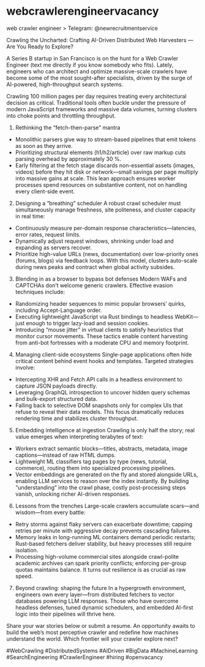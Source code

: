 # webcrawlerengineervacancy
web crawler engineer > Telegram: @newrecruitmentservice 

Crawling the Uncharted: Crafting AI-Driven Distributed Web Harvesters — Are You Ready to Explore?

A Series B startup in San Francisco is on the hunt for a Web Crawler Engineer (text me directly if you know somebody who fits). Lately, engineers who can architect and optimize massive-scale crawlers have become some of the most sought-after specialists, driven by the surge of AI-powered, high-throughput search systems.

Crawling 100 million pages per day requires treating every architectural decision as critical. Traditional tools often buckle under the pressure of modern JavaScript frameworks and massive data volumes, turning clusters into choke points and throttling throughput.

1. Rethinking the “fetch-then-parse” mantra
- Monolithic parsers give way to stream-based pipelines that emit tokens as soon as they arrive.
- Prioritizing structural elements (h1/h2/article) over raw markup cuts parsing overhead by approximately 30 %.
- Early filtering at the fetch stage discards non-essential assets (images, videos) before they hit disk or network—small savings per page multiply into massive gains at scale.
This lean approach ensures worker processes spend resources on substantive content, not on handling every client-side event.

2. Designing a “breathing” scheduler
A robust crawl scheduler must simultaneously manage freshness, site politeness, and cluster capacity in real time:
- Continuously measure per-domain response characteristics—latencies, error rates, request limits.
- Dynamically adjust request windows, shrinking under load and expanding as servers recover.
- Prioritize high-value URLs (news, documentation) over low-priority ones (forums, blogs) via feedback loops.
With this model, clusters auto-scale during news peaks and contract when global activity subsides.

3. Blending in as a browser to bypass bot defenses
Modern WAFs and CAPTCHAs don’t welcome generic crawlers. Effective evasion techniques include:
- Randomizing header sequences to mimic popular browsers’ quirks, including Accept-Language order.
- Executing lightweight JavaScript via Rust bindings to headless WebKit—just enough to trigger lazy-load and session cookies.
- Introducing “mouse jitter” in virtual clients to satisfy heuristics that monitor cursor movements.
These tactics enable content harvesting from anti-bot fortresses with a moderate CPU and memory footprint.

4. Managing client-side ecosystems
Single-page applications often hide critical content behind event hooks and templates. Targeted strategies involve:
- Intercepting XHR and Fetch API calls in a headless environment to capture JSON payloads directly.
- Leveraging GraphQL introspection to uncover hidden query schemas and bulk-export structured data.
- Falling back to selective DOM snapshots only for complex UIs that refuse to reveal their data models.
This focus dramatically reduces rendering time and stabilizes cluster throughput.

5. Embedding intelligence at ingestion
Crawling is only half the story; real value emerges when interpreting terabytes of text:
- Workers extract semantic blocks—titles, abstracts, metadata, image captions—instead of raw HTML dumps.
- Lightweight ML classifiers tag pages by type (news, tutorial, commerce), routing them into specialized processing pipelines.
- Vector embeddings are generated on the fly and stored alongside URLs, enabling LLM services to reason over the index instantly.
By building “understanding” into the crawl phase, costly post-processing steps vanish, unlocking richer AI-driven responses.

6. Lessons from the trenches
Large-scale crawlers accumulate scars—and wisdom—from every battle:
- Retry storms against flaky servers can exacerbate downtime; capping retries per minute with aggressive decay prevents cascading failures.
- Memory leaks in long-running ML containers demand periodic restarts; Rust-based fetchers deliver stability, but heavy processes still require isolation.
- Processing high-volume commercial sites alongside crawl-polite academic archives can spark priority conflicts; enforcing per-group quotas maintains balance.
It turns out resilience is as crucial as raw speed.

7. Beyond crawling: shaping the future
In a hypergrowth environment, engineers own every layer—from distributed fetchers to vector databases powering LLM responses. Those who have overcome headless defenses, tuned dynamic schedulers, and embedded AI-first logic into their pipelines will thrive here.

Share your war stories below or submit a resume. An opportunity awaits to build the web’s most perceptive crawler and redefine how machines understand the world. Which frontier will your crawler explore next?

#WebCrawling #DistributedSystems #AIDriven #BigData #MachineLearning #SearchEngineering #CrawlerEngineer #hiring #openvacancy
